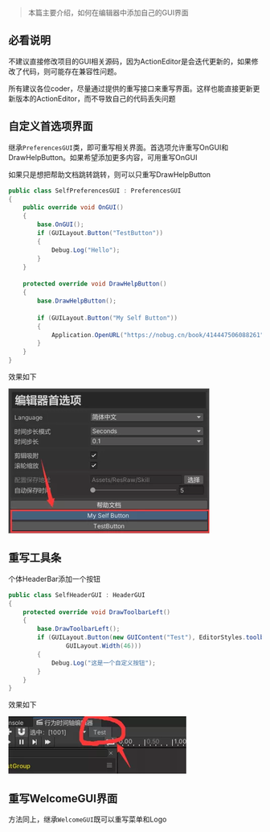> 本篇主要介绍，如何在编辑器中添加自己的GUI界面

## 必看说明

不建议直接修改项目的GUI相关源码，因为ActionEditor是会迭代更新的，如果修改了代码，则可能存在兼容性问题。

所有建议各位coder，尽量通过提供的重写接口来重写界面。这样也能直接更新更新版本的ActionEditor，而不导致自己的代码丢失问题

## 自定义首选项界面

继承`PreferencesGUI`类，即可重写相关界面。首选项允许重写OnGUI和DrawHelpButton。如果希望添加更多内容，可用重写OnGUI

如果只是想把帮助文档跳转跳转，则可以只重写DrawHelpButton

```c#
public class SelfPreferencesGUI : PreferencesGUI
{
    public override void OnGUI()
    {
        base.OnGUI();
        if (GUILayout.Button("TestButton"))
        {
            Debug.Log("Hello");
        }
    }

    protected override void DrawHelpButton()
    {
        base.DrawHelpButton();

        if (GUILayout.Button("My Self Button"))
        {
            Application.OpenURL("https://nobug.cn/book/414447506088261");
        }
    }
}
```

效果如下

![](images/1684737516711969.png)

## 重写工具条

个体HeaderBar添加一个按钮

```c#
public class SelfHeaderGUI : HeaderGUI
{
    protected override void DrawToolbarLeft()
    {
        base.DrawToolbarLeft();
        if (GUILayout.Button(new GUIContent("Test"), EditorStyles.toolbarButton,
                GUILayout.Width(46)))
        {
            Debug.Log("这是一个自定义按钮");
        }
    }
}
```

效果如下

![](images/1684737530085530.png)


## 重写WelcomeGUI界面

方法同上，继承`WelcomeGUI`既可以重写菜单和Logo